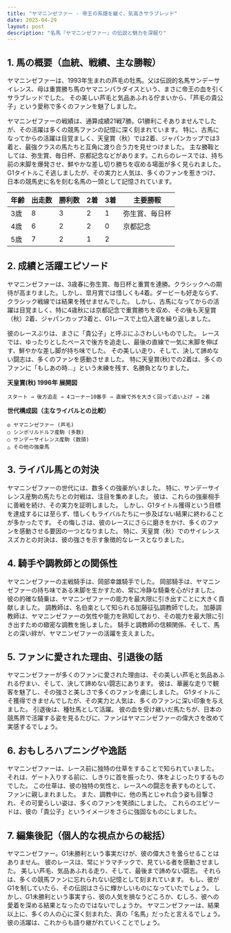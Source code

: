 ```yaml
---
title: "ヤマニンゼファー - 帝王の系譜を継ぐ、気高きサラブレッド"
date: 2025-04-29
layout: post
description: "名馬『ヤマニンゼファー』の伝説と魅力を深堀り"
---
```


## 1. 馬の概要（血統、戦績、主な勝鞍）

ヤマニンゼファーは、1993年生まれの芦毛の牡馬。父は伝説的名馬サンデーサイレンス、母は重賞勝ち馬のヤマニンパラダイスという、まさに帝王の血を引くサラブレッドでした。  その美しい芦毛と気品あふれる佇まいから、「芦毛の貴公子」という愛称で多くのファンを魅了しました。

ヤマニンゼファーの戦績は、通算成績21戦7勝。G1勝利こそありませんでしたが、その活躍は多くの競馬ファンの記憶に深く刻まれています。  特に、古馬になってからの活躍は目覚ましく、天皇賞（秋）では2着、ジャパンカップでは3着と、最強クラスの馬たちと互角に渡り合う力を見せつけました。  主な勝鞍としては、弥生賞、毎日杯、京都記念などがあります。これらのレースでは、持ち前の末脚を爆発させ、鮮やかな差し切り勝ちを収める場面が多く見られました。  G1タイトルこそ逃しましたが、その実力と人気は、多くのファンを惹きつけ、日本の競馬史に名を刻む名馬の一頭として記憶されています。

| 年齢 | 出走数 | 勝利数 | 2着 | 3着 | 主要勝鞍 |
|---|---|---|---|---|---|
| 3歳 | 8 | 3 | 2 | 1 | 弥生賞、毎日杯 |
| 4歳 | 6 | 2 | 2 | 0 | 京都記念 |
| 5歳 | 7 | 2 | 1 | 2 |  |


## 2. 成績と活躍エピソード

ヤマニンゼファーは、3歳春に弥生賞、毎日杯と重賞を連勝。クラシックへの期待が高まりました。しかし、皐月賞では惜しくも4着。ダービーも好走ならず、クラシック戦線では結果を残せませんでした。  しかし、古馬になってからの活躍は目覚ましく、特に4歳秋には京都記念で重賞勝ちを収め、その後も天皇賞（秋）2着、ジャパンカップ3着と、G1レースで上位入選を繰り返しました。

彼のレースぶりは、まさに「貴公子」と呼ぶにふさわしいものでした。  レースでは、ゆったりとしたペースで後方を追走し、最後の直線で一気に末脚を伸ばす、鮮やかな差し脚が持ち味でした。  その美しい走り、そして、決して諦めない闘志は、多くのファンを感動させました。  特に天皇賞(秋)での2着は、多くのファンに「もしあの時…」という未練を残す、名勝負となりました。

**天皇賞(秋) 1996年 展開図**

```
スタート → 後方追走 → 4コーナー10番手 → 直線で外を大きく回って追い上げ → 2着
```

**世代構成図（主なライバルとの比較）**

```
◎ ヤマニンゼファー (芦毛)
○ シンボリルドルフ産駒 (多数)
○ サンデーサイレンス産駒 (数頭)
△ その他の強豪馬
```


## 3. ライバル馬との対決

ヤマニンゼファーの世代には、数多くの強豪がいました。  特に、サンデーサイレンス産駒の馬たちとの対戦は、注目を集めました。  彼は、これらの強豪相手に善戦を続け、その実力を証明しました。  しかし、G1タイトル獲得という目標を達成するには至らず、惜しくもライバルたちに一歩及ばない結果に終わることが多かったです。  その悔しさは、彼のレースにさらに磨きをかけ、多くのファンを感動させる要因の一つとなりました。  特に、天皇賞（秋）でのサイレンススズカとの対決は、彼の強さを示す象徴的なレースとなりました。


## 4. 騎手や調教師との関係性

ヤマニンゼファーの主戦騎手は、岡部幸雄騎手でした。  岡部騎手は、ヤマニンゼファーの持ち味である末脚を生かすため、常に冷静な騎乗を心がけました。  彼の的確な騎乗は、ヤマニンゼファーの能力を最大限に引き出すことに大きく貢献しました。  調教師は、名伯楽として知られる加藤征弘調教師でした。  加藤調教師は、ヤマニンゼファーの気性や能力を熟知しており、その能力を最大限に引き出すための緻密な調教を施しました。  騎手と調教師の信頼関係、そして、馬との深い絆が、ヤマニンゼファーの活躍を支えました。


## 5. ファンに愛された理由、引退後の話

ヤマニンゼファーが多くのファンに愛された理由は、その美しい芦毛と気品あふれる佇まい、そして、決して諦めない闘志にあります。  彼は、華麗な走りで観客を魅了し、その強さと美しさで多くのファンを虜にしました。  G1タイトルこそ獲得できませんでしたが、その実力と人気は、多くのファンに深い印象を与えました。  引退後は、種牡馬として活躍。  彼の血を受け継いだ馬たちが、日本の競馬界で活躍する姿を見るたびに、ファンはヤマニンゼファーの偉大さを改めて実感するでしょう。


## 6. おもしろハプニングや逸話

ヤマニンゼファーは、レース前に独特の仕草をすることで知られていました。  それは、ゲート入りする前に、しきりに首を振ったり、体をよじったりするものでした。  この仕草は、彼の独特の気性と、レースへの闘志を表すものとして、ファンに親しまれました。  また、調教中に、他の馬とじゃれ合う姿も目撃され、その可愛らしい姿は、多くのファンを笑顔にしました。  これらのエピソードは、彼の「貴公子」というイメージをさらに強固なものにしました。


## 7. 編集後記（個人的な視点からの総括）

ヤマニンゼファー。G1未勝利という事実だけが、彼の偉大さを曇らせることはありません。  彼のレースは、常にドラマチックで、見ている者を感動させました。  美しい芦毛、気品あふれる走り、そして、最後まで諦めない闘志。  それらは、多くの競馬ファンに忘れられない記憶として刻まれています。  もし、彼がG1を制していたら、その伝説はさらに輝かしいものになっていたでしょう。  しかし、G1未勝利という事実すら、彼の人気を損なうどころか、むしろ、彼への愛着を深める結果となったのではないでしょうか。  ヤマニンゼファーは、結果以上に、多くの人の心に深く刻まれた、真の「名馬」だったと言えるでしょう。  彼の活躍は、これからも語り継がれていくことでしょう。
